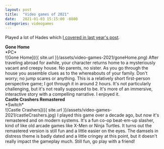 ```yaml
---
layout: post
title:  "Video games of 2021"
date:   2021-01-03 15:15:00 -0800
categories: videogames
---
```


Played a lot of Hades which [I covered in last year's post](/posts/video-games-2020). 


<h4 style="margin:0;">Gone Home</h4>
*PC*<br/>
![Gone Home]({{ site.url }}/assets/video-games-2021/goneHome.png)
After traveling abroad for awhile, your character returns home to a mysteriously vacant and creepy house. No parents, no sister. As you go through the house you assemble clues as to the whereabouts of your family. Don't worry; no jump scares or anything. This is a relatively short first-person perspective game; I got through it in around 2 hours. It's not particularly challenging, but it's not really supposed to be. It's more of an immersive, interactive story with a compelling narrative. I enjoyed it. 

<h4 style="margin:0;">Castle Crashers Remastered</h4>
*Switch*<br/>
![Castle Crashers]({{ site.url }}/assets/video-games-2021/castleCrashers.jpg)
I played this game over a decade ago, but now it's remastered and on modern systems. It's a fun co-op beat-em-up slasher, kind of like old arcade games like X-Men or Ninja Turtles. It turns out the remastered version is still fun and a little easier on the eyes. The damsels in distress theme is badly dated and a little cringey at this point, but it doesn't really impact the gameplay much. Still fun, go play with a friend!
